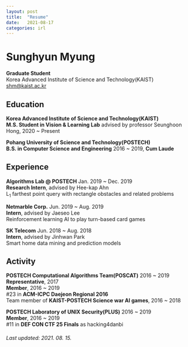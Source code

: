 ```yaml
---
layout: post
title:  "Resume"
date:   2021-08-17
categories: irl
---
```


# Sunghyun Myung

**Graduate Student**  
Korea Advanced Institute of Science and Technology(KAIST)  
shm@kaist.ac.kr

## Education

**Korea Advanced Institute of Science and Technology(KAIST)**   
	**M.S. Student in Vision & Learning Lab** advised by professor Seunghoon Hong, 2020 ~ Present

**Pohang University of Science and Technology(POSTECH)**  
	**B.S. in Computer Science and Engineering**  2016 ~ 2019, **Cum Laude**

## Experience

**Algorithms Lab @ POSTECH** Jan. 2019 ~ Dec. 2019  
	**Research Intern**, advised by Hee-kap Ahn  
	L<sub>1</sub> farthest point query with rectangle obstacles and related problems  

**Netmarble Corp.** Jun. 2019 ~ Aug. 2019  
	**Intern**, advised by Jaeseo Lee  
	Reinforcement learning AI to play turn-based card games  

**SK Telecom** Jun. 2018 ~ Aug. 2018  
	**Intern**, advised by Jinhwan Park  
	Smart home data mining and prediction models  

## Activity

**POSTECH Computational Algorithms Team(POSCAT)** 2016 ~ 2019  
	**Representative**, 2017  
	**Member**, 2016 ~ 2019  
	#23 in **ACM-ICPC Daejeon Regional 2016**  
	Team member of **KAIST-POSTECH Science war AI games**, 2016 ~ 2018   

**POSTECH Laboratory of UNIX Security(PLUS)** 2016 ~ 2019  
	**Member**, 2016 ~ 2019  
	#11 in **DEF CON CTF 25 Finals** as hacking4danbi  
	

###### Last updated: 2021. 08. 15.
